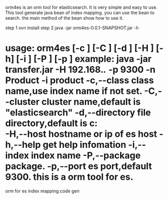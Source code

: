 orm4es is an orm tool for elasticsearch. It is very simple and easy to use.
This tool generate java bean of index mapping.
you can use the bean to search.
the main method of the bean show how to use it.

step 1
	svn install
step 2
	java -jar orm4es-0.0.1-SNAPSHOT.jar -h

usage: orm4es [-c <arg>] [-C <arg>] [-d <arg>] [-H <arg>]
       [-h] [-i <arg>] [-P <arg>] [-p <arg>]
example: java -jar transfer.jar -H 192.168.*.* -p 9300 -n
Product -i product
 -c,--class <arg>       class name,use index name if not
                        set.
 -C,--cluster <arg>     cluster name,default is
                        "elasticsearch"
 -d,--directory <arg>   file directory,default is c:\
 -H,--host <arg>        hostname or ip of es host
 -h,--help              get help infomation
 -i,--index <arg>       index name
 -P,--package <arg>     package.
 -p,--port <arg>        es port,default 9300.
this is a orm tool for es.
======

orm for es index mapping.code gen